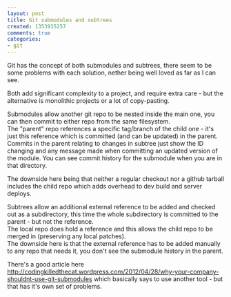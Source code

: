```yaml
---
layout: post
title: Git submodules and subtrees
created: 1353935257
comments: true
categories:
- git
---
```

<p>Git has the concept of both submodules and subtrees, there seem to be some problems with each solution, nether being well loved as far as I can see.</p>

<p>Both add significant complexity to a project, and require extra care - but the alternative is monolithic projects or a lot of copy-pasting.</p>

<p>Submodules allow another git repo to be nested inside the main one, you can then commit to either repo from the same filesystem.<br />
The "parent" repo references a specific tag/branch of the child one - it's just this reference which is committed (and can be updated) in the parent.<br />
Commits in the parent relating to changes in subtree just show the ID changing and any message made when committing an updated version of the module. You can see commit history for the submodule when you are in that directory.
</p>
<p>The downside here being that neither a regular checkout nor a github tarball includes the child repo which adds overhead to dev build and server deploys.</p>

<p>Subtrees allow an additional external reference to be added and checked out as a subdirectory, this time the whole subdirectory is committed to the parent - but not the reference.<br />
The local repo does hold a reference and this allows the child repo to be merged in (preserving any local patches).<br />
The downside here is that the external reference has to be added manually to any repo that needs it, you don't see the submodule history in the parent.</p>

<p>There's a good article here <a href="http://codingkilledthecat.wordpress.com/2012/04/28/why-your-company-shouldnt-use-git-submodules/">http://codingkilledthecat.wordpress.com/2012/04/28/why-your-company-shouldnt-use-git-submodules</a> which basically says to use another tool - but that has it's own set of problems.</p>


